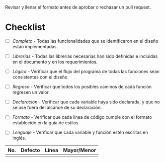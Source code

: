 Revisar y llenar el formato antes de aprobar o rechazar un pull request.

# Checklist
 - [ ] *Completo* - Todas las funcionalidades que se identificaron en el diseño están implementadas.
 - [ ] *Librerías* - Todas las librerías necesarias han sido definidas e incluidas en el documento y en los requerimientos.
 - [ ] *Lógica* - Verificar que el flujo del programa de todas las funciones sean consistentes con el diseño.
 - [ ] *Regreso* - Verificar que todos los posibles caminos de cada función regresen un valor.
 - [ ] *Declaración* - Verificar que cada variable haya sido declarada, y que no se use fuera del alcance de su declaración.
 - [ ] *Formato* - Verificar que cada línea de código cumple con el formato establecido en la guía de estilos.
 - [ ] *Lenguaje* - Verificar que cada variable y función estén escritas en inglés.
 
 
 | No. | Defecto | Línea | Mayor/Menor |
|------|:---------------|--------------------|:--------------------|
|      |                 |                    |  |
